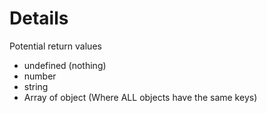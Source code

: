 # Details

Potential return values

- undefined (nothing)
- number
- string
- Array of object (Where ALL objects have the same keys)
